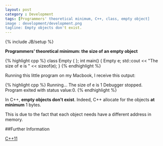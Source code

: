 ```yaml
---
layout: post
category : Development
tags: [Programmers' theoretical minimum, C++, class, empty object]
image : development/development.png
tagline: Empty objects don't exist.
---
```

{% include JB/setup %}

**Programmers’ theoretical minimum: the size of an empty object**

<!--more-->

{% highlight cpp %}
class Empty { };
int main()
{
    Empty e;
    std::cout << "The size of e is " << sizeof(e);
}
{% endhighlight %}

Running this little program on my Macbook, I receive this output:

{% highlight cpp %}
Running…
The size of e is 1
Debugger stopped.
Program exited with status value:0.
{% endhighlight %}

In C++, **empty objects don't exist**. Indeed, C++ allocate for the objects **at minimum** 1 bytes.

This is due to the fact that each object needs have a different address in memory.
 
##Further Information

[C++11](http://en.wikipedia.org/wiki/C%2B%2B11)


